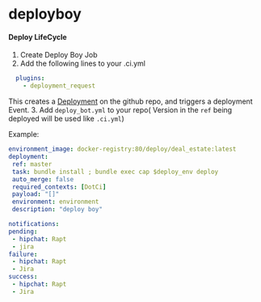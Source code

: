 deployboy
=========
#### Deploy LifeCycle
 1. Create Deploy Boy Job
 2. Add the following lines to your .ci.yml
  
   ```yaml
     plugins:
       - deployment_request
   ```
   This creates a [Deployment](https://developer.github.com/v3/repos/deployments/#create-a-deployment) on the github repo, and triggers a deployment Event.
 3. Add `deploy_bot.yml` to your repo( Version in the `ref` being deployed will be used like `.ci.yml`)
  
   Example:
   
   ```yaml
environment_image: docker-registry:80/deploy/deal_estate:latest
deployment: 
    ref: master
    task: bundle install ; bundle exec cap $deploy_env deploy
    auto_merge: false
    required_contexts: [DotCi]
    payload: "[]"
    environment: environment
    description: "deploy boy"

notifications: 
  pending: 
    - hipchat: Rapt
    - jira
  failure: 
    - hipchat: Rapt
    - Jira
  success: 
    - hipchat: Rapt
    - Jira
   ```
   
